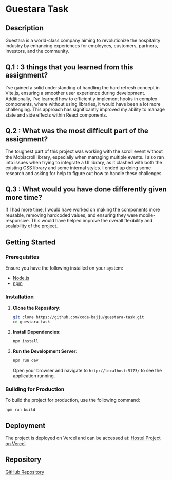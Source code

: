 # Guestara Task

## Description
Guestara is a world-class company aiming to revolutionize the hospitality industry by enhancing experiences for employees, customers, partners, investors, and the community.

## Q.1 : 3 things that you learned from this assignment?
I've gained a solid understanding of handling the hard refresh concept in Vite.js, ensuring a smoother user experience during development. Additionally, I've learned how to efficiently implement hooks in complex components, where without using libraries, it would have been a lot more challenging. This approach has significantly improved my ability to manage state and side effects within React components.

## Q.2 : What was the most difficult part of the assignment?
The toughest part of this project was working with the scroll event without the Mobiscroll library, especially when managing multiple events. I also ran into issues when trying to integrate a UI library, as it clashed with both the existing CSS library and some internal styles. I ended up doing some research and asking for help to figure out how to handle these challenges.

## Q.3 : What would you have done differently given more time?


If I had more time, I would have worked on making the components more reusable, removing hardcoded values, and ensuring they were mobile-responsive. This would have helped improve the overall flexibility and scalability of the project.

## Getting Started

### Prerequisites
Ensure you have the following installed on your system:
- [Node.js](https://nodejs.org/)
- [npm](https://www.npmjs.com/)

### Installation

1. **Clone the Repository**:
   ```bash
   git clone https://github.com/code-bajju/guestara-task.git
   cd guestara-task
   ```

2. **Install Dependencies**:
   ```bash
   npm install
   ```

3. **Run the Development Server**:
   ```bash
   npm run dev
   ```
   Open your browser and navigate to `http://localhost:5173/` to see the application running.

### Building for Production
To build the project for production, use the following command:
   ```bash
   npm run build
   ```

## Deployment
The project is deployed on Vercel and can be accessed at:
[Hostel Project on Vercel](https://https://guestara-task-three.vercel.app/)

## Repository
[GitHub Repository](https://github.com/code-bajju/guestara-task)

